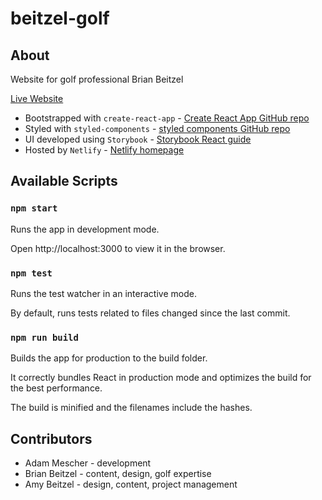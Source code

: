 # beitzel-golf

## About

Website for golf professional Brian Beitzel

[Live Website](https://www.beitzelgolf.com)

* Bootstrapped with `create-react-app` - [Create React App GitHub repo](https://github.com/facebook/create-react-app)
* Styled with `styled-components` - [styled components GitHub repo](https://www.styled-components.com/)
* UI developed using `Storybook` - [Storybook React guide](https://storybook.js.org/docs/basics/guide-react/)
* Hosted by `Netlify` - [Netlify homepage](https://www.netlify.com/)

## Available Scripts

### `npm start`

Runs the app in development mode.

Open http://localhost:3000 to view it in the browser.

### `npm test`

Runs the test watcher in an interactive mode.

By default, runs tests related to files changed since the last commit.

### `npm run build`

Builds the app for production to the build folder.

It correctly bundles React in production mode and optimizes the build for the best performance.

The build is minified and the filenames include the hashes.

## Contributors

* Adam Mescher - development
* Brian Beitzel - content, design, golf expertise
* Amy Beitzel - design, content, project management
